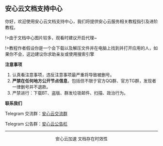 ##  安心云文档支持中心


你好，欢迎使用安心云文档支持中心，我们将提供安心云服务相关教程指引及进阶教程。

!>由于文档中心图片较多，观看时建议开启代理~


!>教程作者假设你是一个会下载以及解压文件并在电脑上找到并打开应用的人，如果你不会，这边建议你求助亲友或使用搜索引擎

**注意事项**
1. 认真看注意事项，违反注意事项最严重将导致被删号。
2. **严禁在任何地方公开节点信息**，包括但不限于官方QQ群、官方TG群，发现者一律删号并不退款。
3. 严禁进行：下载BT、盗版、群发垃圾邮件、扫描、政治行为。

**联系我们**

  
  <i class="fa fa-users" aria-hidden="true"></i> Telegram 交流群：[安心云交流群](https://t.me/axsstap)

  <i class="fa fa-users" aria-hidden="true"></i> Telegram 公告群：[安心云公告栏](https://t.me/anxinssr)

---

<center> 安心云加速 文档存在时效性 <center>

